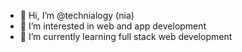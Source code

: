 - 👋 Hi, I’m @technialogy (nia)
- 👀 I’m interested in web and app development
- 🌱 I’m currently learning full stack web development

<!---
technialogy/technialogy is a ✨ special ✨ repository because its `README.md` (this file) appears on your GitHub profile.
You can click the Preview link to take a look at your changes.
--->
